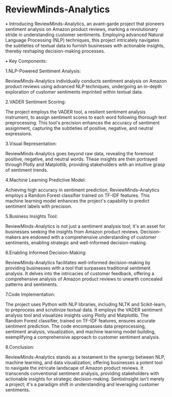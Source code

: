 # ReviewMinds-Analytics
• Introducing ReviewMinds-Analytics, an avant-garde project that pioneers sentiment analysis on Amazon product reviews, marking a revolutionary stride in understanding customer sentiments. Employing advanced Natural Language Processing (NLP) techniques, this project intricately navigates the subtleties of textual data to furnish businesses with actionable insights, thereby reshaping decision-making processes.

• Key Components:

1.NLP-Powered Sentiment Analysis:

ReviewMinds-Analytics individually conducts sentiment analysis on Amazon product reviews using advanced NLP techniques, undergoing an in-depth exploration of customer sentiments imprinted within textual data.


2.VADER Sentiment Scoring:

The project employs the VADER tool, a resilient sentiment analysis instrument, to assign sentiment scores to each word following thorough text preprocessing. This tool's precision enhances the accuracy of sentiment assignment, capturing the subtleties of positive, negative, and neutral expressions.


3.Visual Representation:

ReviewMinds-Analytics goes beyond raw data, revealing the foremost positive, negative, and neutral words. These insights are then portrayed through Plotly and Matplotlib, providing stakeholders with an intuitive grasp of sentiment trends.


4.Machine Learning Predictive Model:

Achieving high accuracy in sentiment prediction, ReviewMinds-Analytics employs a Random Forest classifier trained on TF-IDF features. This machine learning model enhances the project's capability to predict sentiment labels with precision.


5.Business Insights Tool:

ReviewMinds-Analytics is not just a sentiment analysis tool; it's an asset for businesses seeking the insights from Amazon product reviews. Decision-makers are endowed with a comprehensive understanding of customer sentiments, enabling strategic and well-informed decision-making.


6.Enabling Informed Decision-Making:

ReviewMinds-Analytics facilitates well-informed decision-making by providing businesses with a tool that surpasses traditional sentiment analysis. It delves into the intricacies of customer feedback, offering a comprehensive analysis of Amazon product reviews to unearth concealed patterns and sentiments.


7.Code Implementation:

The project uses Python with NLP libraries, including NLTK and Scikit-learn, to preprocess and scrutinize textual data. It employs the VADER sentiment analysis tool and visualizes insights using Plotly and Matplotlib. The Random Forest classifier, trained on TF-IDF features, ensures accurate sentiment prediction. The code encompasses data preprocessing, sentiment analysis, visualization, and machine learning model building, exemplifying a comprehensive approach to customer sentiment analysis.


8.Conclusion:

ReviewMinds-Analytics stands as a testament to the synergy between NLP, machine learning, and data visualization, offering businesses a potent tool to navigate the intricate landscape of Amazon product reviews. It transcends conventional sentiment analysis, providing stakeholders with actionable insights for strategic decision-making. SentixInsight isn't merely a project; it's a paradigm shift in understanding and leveraging customer sentiments.
